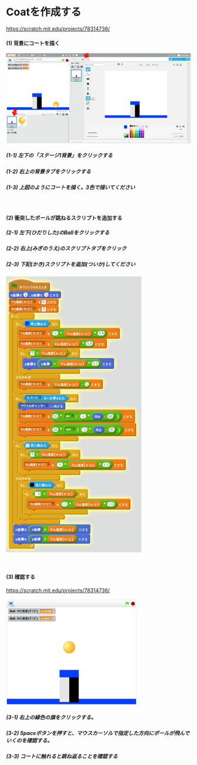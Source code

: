 # Coatを作成する
https://scratch.mit.edu/projects/78314736/

#### (1) 背景にコートを描く
![](coat_001a.png)

##### (1-1) 左下の「ステージ1背景」をクリックする
##### (1-2) 右上の背景タブをクリックする
##### (1-3) 上図のようにコートを描く。3色で描いてください

　
　　
#### (2) 衝突したボールが跳ねるスクリプトを追加する

##### (2-1) 左下(ひだりした)のBallをクリックする

##### (2-2) 右上(みぎのうえ)のスクリプトタブをクリック

##### (2-3) 下記(かき)スクリプトを追加(ついか)してください
![](coat_script_001a.png)


　
　
　
#### (3) 確認する
https://scratch.mit.edu/projects/78314736/

![](court_scratch_001.png)
##### (3-1) 右上の緑色の旗をクリックする。
##### (3-2) Spaceボタンを押すと、マウスカーソルで指定した方向にボールが飛んでいくのを確認する。
##### (3-3) コートに触れると跳ね返ることを確認する

